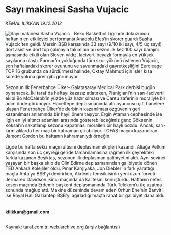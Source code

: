 # Sayı makinesi Sasha Vujacic

*KEMAL ILIKKAN 19.12.2012*

<div class="yazi"><img align="left" alt="Sayı makinesi Sasha Vujacic" border="0" src="http://www.taraf.com.tr/fotoraflar/makaleler/sayi-makinesi-sasha-vujacic_6039_orijinal.jpg" style="border-right-width:10px; border-color:#FFFFFF"/>Beko Basketbol Ligi’nde dokuzuncu haftanın en etkileyici performansı Anadolu Efes’in skorer guardı Sasha Vujacic’ten geldi. Mersin BŞB karşısında 33 sayı (9/10 iki sayı, 4/5 üç sayı!) dört asist ve dört top çalmayla takımının bu sezon ilk kez 100 sayı barajını aşmasında etkili olan Sloven yıldız, lacivert-beyazlı formayla en yüksek sayılarına ulaştı. Farmar’ın yokluğunda tüm skor yükünü üstlenen Vujacic, son haftalardaki skorer oyununu ve savunmadaki gayretkeşliğini Euroleage TOP 16 grubunda da sürdürmesi halinde, Oktay Mahmuti için işler kısa sürede yoluna girer gibi görünüyor.<br/><br/>Sezonun ilk Fenerbahçe Ülker- Galatasaray Medical Park derbisi bugün oynanacak. İki taraf da haftayı kazasız atlatırken, Pianigiani’nin sarı-lacivertli ekibi Bo McCalebb’in yüzde yüz hazır olması ve Cantu zaferinin moraliyle bir adım önde görünüyor. Hacettepe deplasmanında altı oyuncusu çift hanelere ulaşan Fenerbahçe Ülker’de derbinin kazanılması özgüvenin geri kazanılması anlamında bir hayli önem taşıyor. Ergin Ataman cephesinde ise ligin en iyi altıncı adamları arasında gösterebileceğimiz genç Göksenin Köksal’ın sakatlanıp sezonu kapatması moralleri bir hayli bozdu. Ancak, sarı-kırmızılılarda her maç bir kahraman çıkabiliyor. TOFAŞ maçını kazandıran Jamont Gordon bu haftanın kahramanıydı örneğin.<br/><br/>Ligde bu hafta sekiz maçın altısını deplasman ekipleri kazandı. Aliağa Petkim karşısında son üç çeyreği geride tamamlamasına rağmen ilk çeyrekteki farkla kazanan Beşiktaş, sezonun ilk deplasman galibiyetini aldı. Aynı sevinci yaşayan bir başka ekip de Olin Edirne deplasmanından galibiyetle dönen TED Ankara Kolejliler oldu. Pınar Karşıyaka, Jon Diebler’in fark yarattığı maçta Antalya BŞB’yi devirirken, Akdeniz temsilcisinin yeni uzun forveti Jermareo Davidson ikinci maçında da kalitesini konuşturdu. Haftanın nefes kesen maçında Erdemir başkent deplasmanında Türk Telekom’u üç uzatma sonunda mağlup etti. Makine düzeninde devam eden Orhun Ene’nin Banvit’i ise Royal Halı Gaziantep BŞB’yi ağırladığı maçta rahat bir galibiyet daha aldı.<br/><br/><br/><b>kilikkan@gmail.com</b><br/><br/>
</div>

Kaynak: [taraf.com.tr](http://www.taraf.com.tr/kemal-ilikkan/makale-sayi-makinesi-sasha-vujacic.htm), [web.archive.org (arşiv bağlantısı)](http://web.archive.org/web/20131107095623/http://www.taraf.com.tr/kemal-ilikkan/makale-sayi-makinesi-sasha-vujacic.htm)
